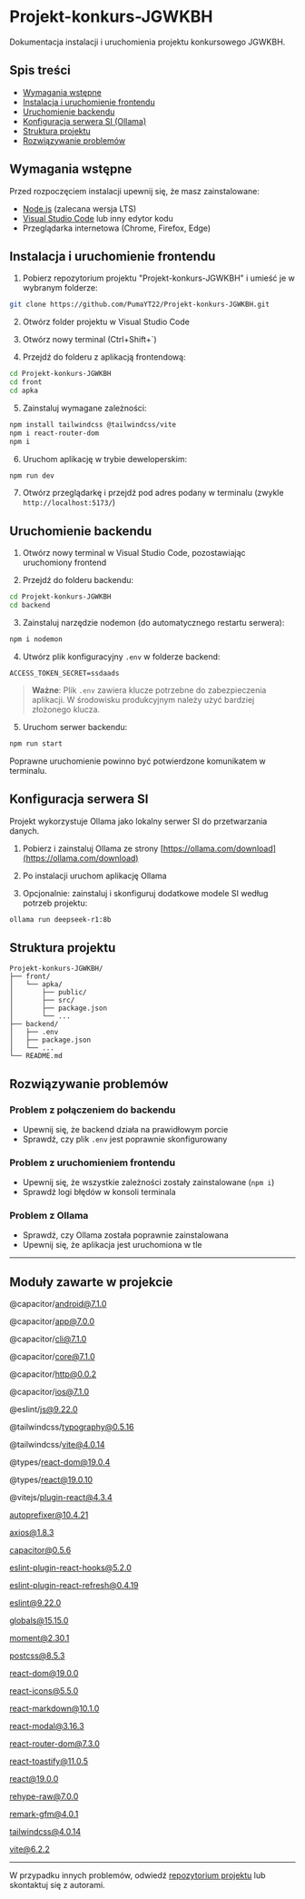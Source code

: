 # Projekt-konkurs-JGWKBH

Dokumentacja instalacji i uruchomienia projektu konkursowego JGWKBH.

## Spis treści
- [Wymagania wstępne](#wymagania-wstępne)
- [Instalacja i uruchomienie frontendu](#instalacja-i-uruchomienie-frontendu)
- [Uruchomienie backendu](#uruchomienie-backendu)
- [Konfiguracja serwera SI (Ollama)](#konfiguracja-serwera-si)
- [Struktura projektu](#struktura-projektu)
- [Rozwiązywanie problemów](#rozwiązywanie-problemów)

## Wymagania wstępne

Przed rozpoczęciem instalacji upewnij się, że masz zainstalowane:

- [Node.js](https://nodejs.org/) (zalecana wersja LTS)
- [Visual Studio Code](https://code.visualstudio.com/) lub inny edytor kodu
- Przeglądarka internetowa (Chrome, Firefox, Edge)

## Instalacja i uruchomienie frontendu

1. Pobierz repozytorium projektu "Projekt-konkurs-JGWKBH" i umieść je w wybranym folderze:

```bash
git clone https://github.com/PumaYT22/Projekt-konkurs-JGWKBH.git
```

2. Otwórz folder projektu w Visual Studio Code

3. Otwórz nowy terminal (Ctrl+Shift+`)

4. Przejdź do folderu z aplikacją frontendową:

```bash
cd Projekt-konkurs-JGWKBH
cd front
cd apka
```

5. Zainstaluj wymagane zależności:

```bash
npm install tailwindcss @tailwindcss/vite
npm i react-router-dom
npm i
```

6. Uruchom aplikację w trybie deweloperskim:

```bash
npm run dev
```

7. Otwórz przeglądarkę i przejdź pod adres podany w terminalu (zwykle `http://localhost:5173/`)


## Uruchomienie backendu

1. Otwórz nowy terminal w Visual Studio Code, pozostawiając uruchomiony frontend

2. Przejdź do folderu backendu:

```bash
cd Projekt-konkurs-JGWKBH
cd backend
```

3. Zainstaluj narzędzie nodemon (do automatycznego restartu serwera):

```bash
npm i nodemon
```

4. Utwórz plik konfiguracyjny `.env` w folderze backend:

```
ACCESS_TOKEN_SECRET=ssdaads
```

> **Ważne**: Plik `.env` zawiera klucze potrzebne do zabezpieczenia aplikacji. W środowisku produkcyjnym należy użyć bardziej złożonego klucza.

5. Uruchom serwer backendu:

```bash
npm run start
```

Poprawne uruchomienie powinno być potwierdzone komunikatem w terminalu.

## Konfiguracja serwera SI

Projekt wykorzystuje Ollama jako lokalny serwer SI do przetwarzania danych.

1. Pobierz i zainstaluj Ollama ze strony [https://ollama.com/download](https://ollama.com/download)


2. Po instalacji uruchom aplikację Ollama

3. Opcjonalnie: zainstaluj i skonfiguruj dodatkowe modele SI według potrzeb projektu:

```bash
ollama run deepseek-r1:8b
```

## Struktura projektu

```
Projekt-konkurs-JGWKBH/
├── front/
│   └── apka/
│       ├── public/
│       ├── src/
│       ├── package.json
│       └── ...
├── backend/
│   ├── .env
│   ├── package.json
│   └── ...
└── README.md
```

## Rozwiązywanie problemów

### Problem z połączeniem do backendu
- Upewnij się, że backend działa na prawidłowym porcie
- Sprawdź, czy plik `.env` jest poprawnie skonfigurowany

### Problem z uruchomieniem frontendu
- Upewnij się, że wszystkie zależności zostały zainstalowane (`npm i`)
- Sprawdź logi błędów w konsoli terminala

### Problem z Ollama
- Sprawdź, czy Ollama została poprawnie zainstalowana
- Upewnij się, że aplikacja jest uruchomiona w tle

---
## Moduły zawarte w projekcie

@capacitor/android@7.1.0

@capacitor/app@7.0.0

@capacitor/cli@7.1.0

@capacitor/core@7.1.0

@capacitor/http@0.0.2

@capacitor/ios@7.1.0

@eslint/js@9.22.0

@tailwindcss/typography@0.5.16

@tailwindcss/vite@4.0.14

@types/react-dom@19.0.4

@types/react@19.0.10

@vitejs/plugin-react@4.3.4

autoprefixer@10.4.21

axios@1.8.3

capacitor@0.5.6

eslint-plugin-react-hooks@5.2.0

eslint-plugin-react-refresh@0.4.19

eslint@9.22.0

globals@15.15.0

moment@2.30.1

postcss@8.5.3

react-dom@19.0.0

react-icons@5.5.0

react-markdown@10.1.0

react-modal@3.16.3

react-router-dom@7.3.0

react-toastify@11.0.5

react@19.0.0

rehype-raw@7.0.0

remark-gfm@4.0.1

tailwindcss@4.0.14

vite@6.2.2

---

W przypadku innych problemów, odwiedź [repozytorium projektu](https://github.com/username/Projekt-konkurs-JGWKBH/issues) lub skontaktuj się z autorami.
